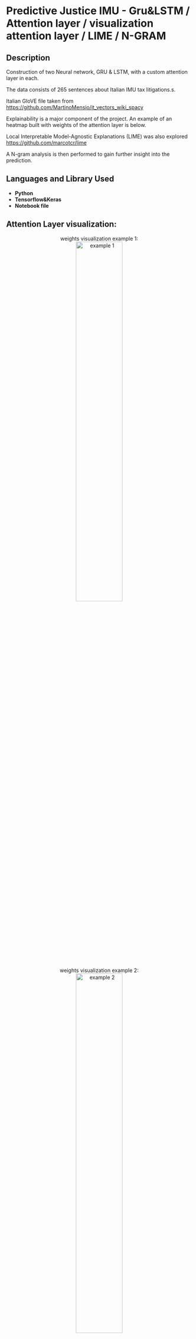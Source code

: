 <h1>Predictive Justice IMU - Gru&LSTM / Attention layer / visualization attention layer / LIME / N-GRAM</h1>


<h2>Description</h2>
Construction of two Neural network, GRU & LSTM, with a custom attention layer in each.

The data consists of 265 sentences about Italian IMU tax litigations.s. 

Italian GloVE file taken from https://github.com/MartinoMensio/it_vectors_wiki_spacy

Explainability is a major component of the project. An example of an heatmap built with weights of the attention layer is below.

Local Interpretable Model-Agnostic Explanations (LIME) was also explored https://github.com/marcotcr/lime

A N-gram analysis is then performed to gain further insight into the prediction.
<br />


<h2>Languages and Library Used</h2>

- <b>Python</b> 
- <b>Tensorflow&Keras</b>
- <b>Notebook file</b>

<h2>Attention Layer visualization:</h2>

<p align="center">
weights visualization example 1: <br/>
<img src="https://i.imgur.com/fhYlw8B.png" height="50%" width="50%" alt="example 1"/>
<br />
<br />
weights visualization example 2:  <br/>
<img src="https://i.imgur.com/XYjEiwW.png" height="50%" width="50%" alt="example 2"/>
<br />


<!--
 ```diff
- text in red
+ text in green
! text in orange
# text in gray
@@ text in purple (and bold)@@
```
--!>
